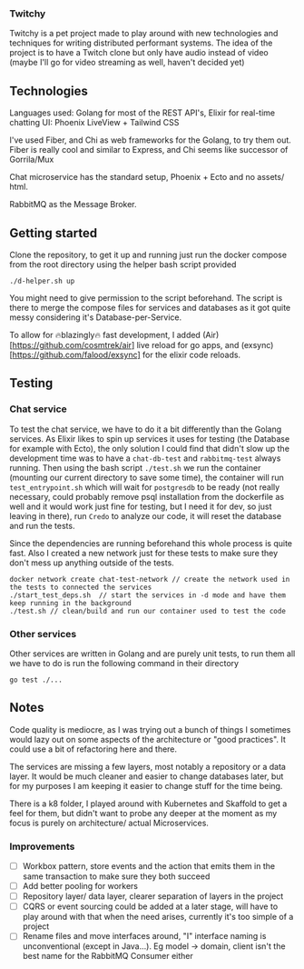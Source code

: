 ### Twitchy

Twitchy is a pet project made to play around with new technologies and techniques for writing distributed performant systems. 
The idea of the project is to have a Twitch clone but only have audio instead of video (maybe I'll go for video streaming as well, haven't decided yet)

## Technologies

Languages used: Golang for most of the REST API's, Elixir for real-time chatting
UI: Phoenix LiveView + Tailwind CSS

I've used Fiber, and Chi as web frameworks for the Golang, to try them out. Fiber is really cool and similar to Express, and Chi seems like successor of Gorrila/Mux

Chat microservice has the standard setup, Phoenix + Ecto and no assets/ html.

RabbitMQ as the Message Broker.


## Getting started

Clone the repository, to get it up and running just run the docker compose from the root directory using the helper bash script provided

```
./d-helper.sh up
```

You might need to give permission to the script beforehand. The script is there to merge the compose files for services and databases as it got quite messy considering it's Database-per-Service.


To allow for 🔥blazingly🔥 fast development, I added (Air)[https://github.com/cosmtrek/air] live reload for go apps, and (exsync)[https://github.com/falood/exsync] for the elixir code reloads. 

## Testing

### Chat service
To test the chat service, we have to do it a bit differently than the Golang services. As Elixir likes to spin up services it uses for testing (the Database for example with Ecto), the only solution I could find that didn't slow up the development time was to have a `chat-db-test` and `rabbitmq-test` always running. Then using the bash script `./test.sh` we run the container (mounting our current directory to save some time), the container will run `test_entrypoint.sh` which will wait for `postgresdb` to be ready (not really necessary, could probably remove psql installation from the dockerfile as well and it would work just fine for testing, but I need it for dev, so just leaving in there), run `Credo` to analyze our code, it will reset the database and run the tests. 

Since the dependencies are running beforehand this whole process is quite fast. Also I created a new network just for these tests to make sure they don't mess up anything outside of the tests. 

```
docker network create chat-test-network // create the network used in the tests to connected the services
./start_test_deps.sh  // start the services in -d mode and have them keep running in the background
./test.sh // clean/build and run our container used to test the code
```

### Other services
Other services are written in Golang and are purely unit tests, to run them all we have to do is run the following command in their directory
```
go test ./... 
```

## Notes

Code quality is mediocre, as I was trying out a bunch of things I sometimes would lazy out on some aspects of the architecture or "good practices". It could use a bit of refactoring here and there.

The services are missing a few layers, most notably a repository or a data layer. It would be much cleaner and easier to change databases later, but for my purposes I am keeping it easier to change stuff for the time being.

There is a k8 folder, I played around with Kubernetes and Skaffold to get a feel for them, but didn't want to probe any deeper at the moment as my focus is purely on architecture/ actual Microservices.

### Improvements
- [ ] Workbox pattern, store events and the action that emits them in the same transaction to make sure they both succeed
- [ ] Add better pooling for workers
- [ ] Repository layer/ data layer, clearer separation of layers in the project
- [ ] CQRS or event sourcing could be added at a later stage, will have to play around with that when the need arises, currently it's too simple of a project
- [ ] Rename files and move interfaces around, "I" interface naming is unconventional (except in Java...). Eg model -> domain, client isn't the best name for the RabbitMQ Consumer either
